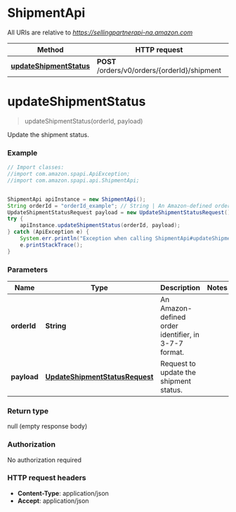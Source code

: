 # ShipmentApi

All URIs are relative to *https://sellingpartnerapi-na.amazon.com*

Method | HTTP request | Description
------------- | ------------- | -------------
[**updateShipmentStatus**](ShipmentApi.md#updateShipmentStatus) | **POST** /orders/v0/orders/{orderId}/shipment | 


<a name="updateShipmentStatus"></a>
# **updateShipmentStatus**
> updateShipmentStatus(orderId, payload)



Update the shipment status.

### Example
```java
// Import classes:
//import com.amazon.spapi.ApiException;
//import com.amazon.spapi.api.ShipmentApi;


ShipmentApi apiInstance = new ShipmentApi();
String orderId = "orderId_example"; // String | An Amazon-defined order identifier, in 3-7-7 format.
UpdateShipmentStatusRequest payload = new UpdateShipmentStatusRequest(); // UpdateShipmentStatusRequest | Request to update the shipment status.
try {
    apiInstance.updateShipmentStatus(orderId, payload);
} catch (ApiException e) {
    System.err.println("Exception when calling ShipmentApi#updateShipmentStatus");
    e.printStackTrace();
}
```

### Parameters

Name | Type | Description  | Notes
------------- | ------------- | ------------- | -------------
 **orderId** | **String**| An Amazon-defined order identifier, in 3-7-7 format. |
 **payload** | [**UpdateShipmentStatusRequest**](UpdateShipmentStatusRequest.md)| Request to update the shipment status. |

### Return type

null (empty response body)

### Authorization

No authorization required

### HTTP request headers

 - **Content-Type**: application/json
 - **Accept**: application/json

